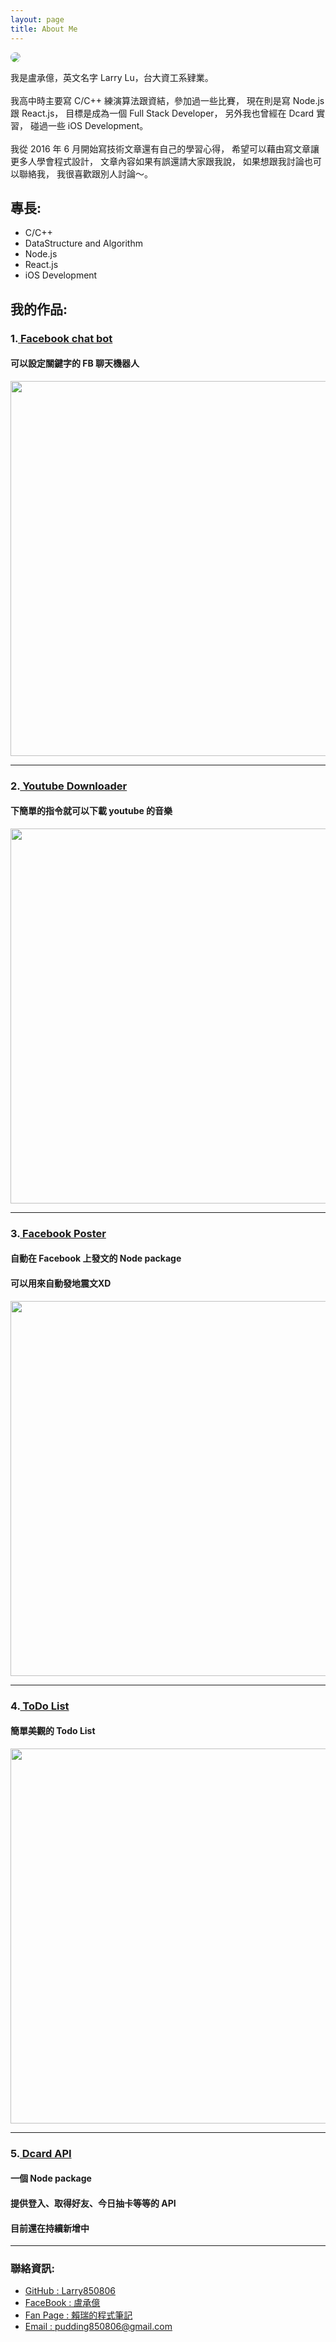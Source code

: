 ```yaml
---
layout: page
title: About Me
---
```


<img src="https://avatars0.githubusercontent.com/u/10403741?v=3&s=240" style="border-radius: 50%">
<p class="message">

我是盧承億，英文名字 Larry Lu，台大資工系肄業。
<br>
<br>
我高中時主要寫 C/C++ 練演算法跟資結，參加過一些比賽，
現在則是寫 Node.js 跟 React.js，
目標是成為一個 Full Stack Developer，
另外我也曾經在 Dcard 實習，
碰過一些 iOS Development。
<br>
<br>
我從 2016 年 6 月開始寫技術文章還有自己的學習心得，
希望可以藉由寫文章讓更多人學會程式設計，
文章內容如果有誤還請大家跟我說，
如果想跟我討論也可以聯絡我，
我很喜歡跟別人討論～。
<br>
</p>

## 專長:

- C/C++
- DataStructure and Algorithm
- Node.js
- React.js
- iOS Development

## 我的作品:

### 1.<a href="https://github.com/Larry850806/facebook-chat-bot" target="_blank"> Facebook chat bot </a><br>

#### 可以設定關鍵字的 FB 聊天機器人

<img src="http://imgur.com/bnmWWkm.png" width="600">

---

### 2.<a href="https://github.com/Larry850806/youtube-downloader" target="_blank"> Youtube Downloader </a><br>

#### 下簡單的指令就可以下載 youtube 的音樂

<img src="http://i.imgur.com/Dqqww0F.gif" width="600">

---

### 3.<a href="https://github.com/Larry850806/facebook-poster" target="_blank"> Facebook Poster </a><br>

#### 自動在 Facebook 上發文的 Node package

#### 可以用來自動發地震文XD

<img src="http://i.imgur.com/MSlhdHC.png" width="600">

---

### 4.<a href="https://larry850806.github.io/ToDo-List/" target="_blank"> ToDo List </a><br>

#### 簡單美觀的 Todo List

<img src="http://i.imgur.com/Z6wNTwI.png" width="600">

---

### 5.<a href="https://github.com/Larry850806/Dcard-API" target="_blank"> Dcard API </a><br>

#### 一個 Node package

#### 提供登入、取得好友、今日抽卡等等的 API

#### 目前還在持續新增中

---

### 聯絡資訊:

- [GitHub : Larry850806](https://github.com/Larry850806)<br>
- [FaceBook : 盧承億](https://www.facebook.com/Larry850806)<br>
- [Fan Page : 賴瑞的程式筆記](https://www.facebook.com/賴瑞的程式筆記-1755838524703270/)<br>
- [Email : pudding850806@gmail.com](mailto:pudding850806@gmail.com)<br>